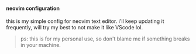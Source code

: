 #### neovim configuration

this is my simple config for neovim text editor. i'll keep updating it frequently, will try my best to not make it like VScode lol.

> ps: this is for my personal use, so don't blame me if something breaks in your machine.

